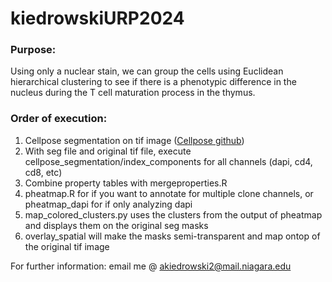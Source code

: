 # kiedrowskiURP2024

### Purpose:
Using only a nuclear stain, we can group the cells using Euclidean hierarchical clustering to see if there is a phenotypic difference in the nucleus during the T cell maturation process in the thymus.

### Order of execution:
1. Cellpose segmentation on tif image ([Cellpose github](https://github.com/MouseLand/cellpose))    
2. With seg file and original tif file, execute cellpose_segmentation/index_components for all channels (dapi, cd4, cd8, etc)  
3. Combine property tables with mergeproperties.R  
4. pheatmap.R for if you want to annotate for multiple clone channels, or pheatmap_dapi for if only analyzing dapi    
5. map_colored_clusters.py uses the clusters from the output of pheatmap and displays them on the original seg masks  
6. overlay_spatial will make the masks semi-transparent and map ontop of the original tif image

For further information: email me @ akiedrowski2@mail.niagara.edu
